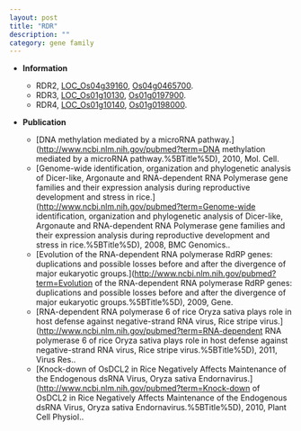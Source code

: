 ```yaml
---
layout: post
title: "RDR"
description: ""
category: gene family
---
```


* **Information**  
    + RDR2, [LOC_Os04g39160](http://rice.uga.edu/cgi-bin/ORF_infopage.cgi?orf=LOC_Os04g39160), [Os04g0465700](https://rapdb.dna.affrc.go.jp/locus/?name=Os04g0465700).
    + RDR3, [LOC_Os01g10130](http://rice.uga.edu/cgi-bin/ORF_infopage.cgi?orf=LOC_Os01g10130), [Os01g0197900](https://rapdb.dna.affrc.go.jp/locus/?name=Os01g0197900).
    + RDR4, [LOC_Os01g10140](http://rice.uga.edu/cgi-bin/ORF_infopage.cgi?orf=LOC_Os01g10140), [Os01g0198000](https://rapdb.dna.affrc.go.jp/locus/?name=Os01g0198000).

* **Publication**  
    + [DNA methylation mediated by a microRNA pathway.](http://www.ncbi.nlm.nih.gov/pubmed?term=DNA methylation mediated by a microRNA pathway.%5BTitle%5D), 2010, Mol. Cell.
    + [Genome-wide identification, organization and phylogenetic analysis of Dicer-like, Argonaute and RNA-dependent RNA Polymerase gene families and their expression analysis during reproductive development and stress in rice.](http://www.ncbi.nlm.nih.gov/pubmed?term=Genome-wide identification, organization and phylogenetic analysis of Dicer-like, Argonaute and RNA-dependent RNA Polymerase gene families and their expression analysis during reproductive development and stress in rice.%5BTitle%5D), 2008, BMC Genomics..
    + [Evolution of the RNA-dependent RNA polymerase RdRP genes: duplications and possible losses before and after the divergence of major eukaryotic groups.](http://www.ncbi.nlm.nih.gov/pubmed?term=Evolution of the RNA-dependent RNA polymerase RdRP genes: duplications and possible losses before and after the divergence of major eukaryotic groups.%5BTitle%5D), 2009, Gene.
    + [RNA-dependent RNA polymerase 6 of rice Oryza sativa plays role in host defense against negative-strand RNA virus, Rice stripe virus.](http://www.ncbi.nlm.nih.gov/pubmed?term=RNA-dependent RNA polymerase 6 of rice Oryza sativa plays role in host defense against negative-strand RNA virus, Rice stripe virus.%5BTitle%5D), 2011, Virus Res..
    + [Knock-down of OsDCL2 in Rice Negatively Affects Maintenance of the Endogenous dsRNA Virus, Oryza sativa Endornavirus.](http://www.ncbi.nlm.nih.gov/pubmed?term=Knock-down of OsDCL2 in Rice Negatively Affects Maintenance of the Endogenous dsRNA Virus, Oryza sativa Endornavirus.%5BTitle%5D), 2010, Plant Cell Physiol..


